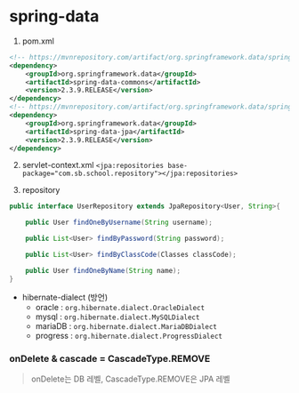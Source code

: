 # spring-data

1. pom.xml

```xml
<!-- https://mvnrepository.com/artifact/org.springframework.data/spring-data-commons -->
<dependency>
    <groupId>org.springframework.data</groupId>
    <artifactId>spring-data-commons</artifactId>
    <version>2.3.9.RELEASE</version>
</dependency>
<!-- https://mvnrepository.com/artifact/org.springframework.data/spring-data-jpa -->
<dependency>
    <groupId>org.springframework.data</groupId>
    <artifactId>spring-data-jpa</artifactId>
    <version>2.3.9.RELEASE</version>
</dependency>
```

2. servlet-context.xml
   `<jpa:repositories base-package="com.sb.school.repository"></jpa:repositories>`

3. repository

```java
public interface UserRepository extends JpaRepository<User, String>{

	public User findOneByUsername(String username);

    public List<User> findByPassword(String password);

    public List<User> findByClassCode(Classes classCode);

    public User findOneByName(String name);
}
```

- hibernate-dialect (방언)
  - oracle : `org.hibernate.dialect.OracleDialect`
  - mysql : `org.hibernate.dialect.MySQLDialect`
  - mariaDB : `org.hibernate.dialect.MariaDBDialect`
  - progress : `org.hibernate.dialect.ProgressDialect`

### onDelete & cascade = CascadeType.REMOVE

> onDelete는 DB 레벨, CascadeType.REMOVE은 JPA 레벨
